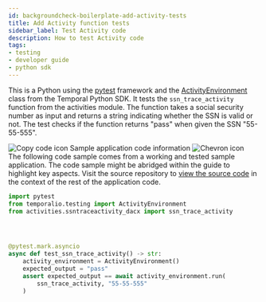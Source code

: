 ```yaml
---
id: backgroundcheck-boilerplate-add-activity-tests
title: Add Activity function tests
sidebar_label: Test Activity code
description: How to test Activity code
tags:
- testing
- developer guide
- python sdk
---
```


<!-- DO NOT EDIT THIS FILE DIRECTLY.
THIS FILE IS GENERATED from https://github.com/temporalio/documentation-samples-python/blob/replay-tests/backgroundcheck_boilerplate/tests/activity_dacx_test.py. -->

This is a Python using the [pytest](https://pytest.org) framework and the [ActivityEnvironment](https://python.temporal.io/temporalio.testing.ActivityEnvironment.html) class from the Temporal Python SDK.
It tests the `ssn_trace_activity` function from the activities module.
The function takes a social security number as input and returns a string indicating whether the SSN is valid or not.
The test checks if the function returns "pass" when given the SSN "55-55-555".

<div class="copycode-notice-container"><div class="copycode-notice"><img data-style="copycode-icon" src="/icons/copycode.png" alt="Copy code icon" /> Sample application code information <img id="i-306a3ca6-4741-4843-9657-c6574f88171e" data-event="clickable-copycode-info" data-style="chevron-icon" src="/icons/chevron.png" alt="Chevron icon" /></div><div id="copycode-info-306a3ca6-4741-4843-9657-c6574f88171e" class="copycode-info">The following code sample comes from a working and tested sample application. The code sample might be abridged within the guide to highlight key aspects. Visit the source repository to <a href="https://github.com/temporalio/documentation-samples-python/blob/replay-tests/backgroundcheck_boilerplate/tests/activity_dacx_test.py">view the source code</a> in the context of the rest of the application code.</div></div>

```python
import pytest
from temporalio.testing import ActivityEnvironment
from activities.ssntraceactivity_dacx import ssn_trace_activity




@pytest.mark.asyncio
async def test_ssn_trace_activity() -> str:
    activity_environment = ActivityEnvironment()
    expected_output = "pass"
    assert expected_output == await activity_environment.run(
        ssn_trace_activity, "55-55-555"
    )
```
